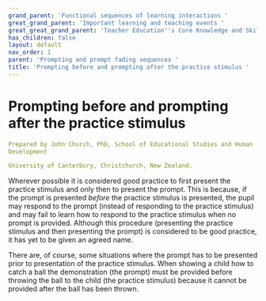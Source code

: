 ```yaml
---
grand_parent: 'Functional sequences of learning interactions '
great_grand_parent: 'Important learning and teaching events '
great_great_grand_parent: 'Teacher Education''s Core Knowledge and Skills.'
has_children: false
layout: default
nav_order: 1
parent: 'Prompting and prompt fading sequences '
title: 'Prompting before and prompting after the practice stimulus '
---
```

# Prompting before and prompting after the practice stimulus


```yaml
Prepared by John Church, PhD, School of Educational Studies and Human
Development

University of Canterbury, Christchurch, New Zealand.
```


Wherever possible it is considered good practice to first present the
practice stimulus and only then to present the prompt. This is because,
if the prompt is presented *before* the practice stimulus is presented,
the pupil may respond to the prompt (instead of responding to the
practice stimulus) and may fail to learn how to respond to the practice
stimulus when no prompt is provided. Although this procedure (presenting
the practice stimulus and then presenting the prompt) is considered to
be good practice, it has yet to be given an agreed name.

There are, of course, some situations where the prompt has to be
presented prior to presentation of the practice stimulus. When showing a
child how to catch a ball the demonstration (the prompt) must be
provided before throwing the ball to the child (the practice stimulus)
because it cannot be provided after the ball has been thrown.
